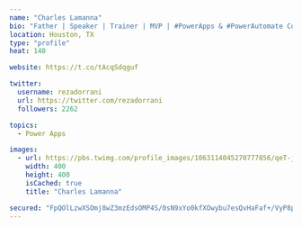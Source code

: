 ```yaml
---
name: "Charles Lamanna"
bio: "Father | Speaker | Trainer | MVP | #PowerApps & #PowerAutomate Community Super User | YouTuber Right-pointing triangle http://youtube.com/c/rezadorrani | Learn - Share - Clockwise rightwards and leftwards open circle arrows"
location: Houston, TX
type: "profile"
heat: 140

website: https://t.co/tAcqSdqguf

twitter:
  username: rezadorrani
  url: https://twitter.com/rezadorrani
  followers: 2262

topics:
  - Power Apps

images:
  - url: https://pbs.twimg.com/profile_images/1063114045270777856/qeT-jpWr_400x400.jpg
    width: 400
    height: 400
    isCached: true
    title: "Charles Lamanna"

secured: "FpQOlLzwXSOmj8wZ3mzEdsOMP4S/0sN9xYo0kfXOwybu7esQvHaFaf+/VyP8pf0Jw+uMYD1MScqfGfJnWjbr8KrYF2fCsGPmHvJTiLL/grTU6Fmr8XdW1GEYTkJ5HRme3y/MX/zDKzJK8NRgqdbR6IhvfShfqeduaVzLiCAe8r8l3VwP5o9h7w1JTBkZXE+RkBaXUcpBZoMWkU17sWjWrW9w9JarISuJcvcfKKTzbNfdVOJ7UgOK6xqyrrU4IvJ06W/6MkioxKbMGCLm8Lmq6vcjV907AsYxN8pO7jNk1BG7WejfmTEDW675oSQdf/cauKvS/aGF1eRRVMuvvOLQt80Bluff3E4d0qlbg1QaokJoQhGWwkNXdkmL8quMshp3bRL3YLgvaJ9nEQly6rBbdf11ONrQtA6JOrjo666NcHE=;5I0xadOfGPT8A0/gM910cg=="
---
```


